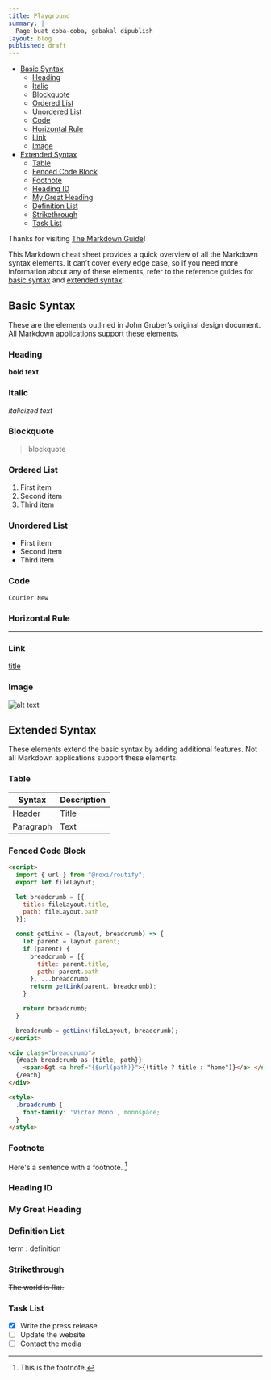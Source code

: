 ```yaml
---
title: Playground
summary: |  
  Page buat coba-coba, gabakal dipublish
layout: blog
published: draft
---
```


<div slot="toc">

- [Basic Syntax](#basic-syntax)
  - [Heading](#heading)
  - [Italic](#italic)
  - [Blockquote](#blockquote)
  - [Ordered List](#ordered-list)
  - [Unordered List](#unordered-list)
  - [Code](#code)
  - [Horizontal Rule](#horizontal-rule)
  - [Link](#link)
  - [Image](#image)
- [Extended Syntax](#extended-syntax)
  - [Table](#table)
  - [Fenced Code Block](#fenced-code-block)
  - [Footnote](#footnote)
  - [Heading ID](#heading-id)
  - [My Great Heading](#my-great-heading)
  - [Definition List](#definition-list)
  - [Strikethrough](#strikethrough)
  - [Task List](#task-list)

</div>



Thanks for visiting [The Markdown Guide](https://www.markdownguide.org)!

This Markdown cheat sheet provides a quick overview of all the Markdown syntax elements. It can’t cover every edge case, so if you need more information about any of these elements, refer to the reference guides for [basic syntax](https://www.markdownguide.org/basic-syntax) and [extended syntax](https://www.markdownguide.org/extended-syntax).

## Basic Syntax

These are the elements outlined in John Gruber’s original design document. All Markdown applications support these elements.

### Heading

<!-- # H1
## H2
### H3

### Bold -->

**bold text**

### Italic

*italicized text*

### Blockquote

> blockquote

### Ordered List

1. First item
2. Second item
3. Third item

### Unordered List

- First item
- Second item
- Third item

### Code

`Courier New`

### Horizontal Rule

---

### Link

[title](https://www.example.com)

### Image

![alt text](image.jpg)

## Extended Syntax

These elements extend the basic syntax by adding additional features. Not all Markdown applications support these elements.

### Table

| Syntax | Description |
| ----------- | ----------- |
| Header | Title |
| Paragraph | Text |

### Fenced Code Block

```html
<script>
  import { url } from "@roxi/routify";
  export let fileLayout;

  let breadcrumb = [{
    title: fileLayout.title,
    path: fileLayout.path
  }];

  const getLink = (layout, breadcrumb) => {
    let parent = layout.parent;
    if (parent) {
      breadcrumb = [{
        title: parent.title,
        path: parent.path
      }, ...breadcrumb]
      return getLink(parent, breadcrumb);
    } 

    return breadcrumb;
  }

  breadcrumb = getLink(fileLayout, breadcrumb);
</script>

<div class="breadcrumb">
  {#each breadcrumb as {title, path}}
    <span>&gt <a href="{$url(path)}">{(title ? title : "home")}</a> </span>
  {/each}
</div>

<style>
  .breadcrumb {
    font-family: 'Victor Mono', monospace;
  }
</style>
```

### Footnote

Here's a sentence with a footnote. [^1]

[^1]: This is the footnote.

### Heading ID

### My Great Heading

### Definition List

term
: definition

### Strikethrough

~~The world is flat.~~

### Task List

- [x] Write the press release
- [ ] Update the website
- [ ] Contact the media
